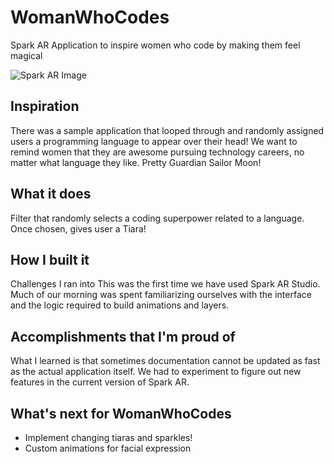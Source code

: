 # WomanWhoCodes
Spark AR Application to inspire women who code by making them feel magical

![Spark AR Image](https://static.sketchfab.com/static/builds/web/dist/static/assets/images/pages/importers/spark-ar-studio@2x-e022f28e07a811b8b53242937f0b32df.png)

## Inspiration
There was a sample application that looped through and randomly assigned users a programming language to appear over their head! We want to remind women that they are awesome pursuing technology careers, no matter what language they like. Pretty Guardian Sailor Moon!

## What it does
Filter that randomly selects a coding superpower related to a language. Once chosen, gives user a Tiara!

## How I built it
Challenges I ran into This was the first time we have used Spark AR Studio. Much of our morning was spent familiarizing ourselves with the interface and the logic required to build animations and layers.

## Accomplishments that I'm proud of
What I learned is that sometimes documentation cannot be updated as fast as the actual application itself. We had to experiment to figure out new features in the current version of Spark AR.

## What's next for WomanWhoCodes
- Implement changing tiaras and sparkles! 
- Custom animations for facial expression